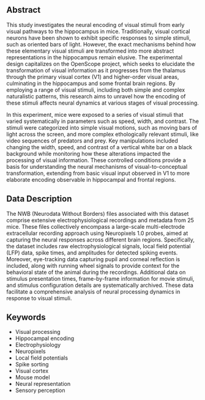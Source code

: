 ## Abstract

This study investigates the neural encoding of visual stimuli from early visual pathways to the hippocampus in mice. Traditionally, visual cortical neurons have been shown to exhibit specific responses to simple stimuli, such as oriented bars of light. However, the exact mechanisms behind how these elementary visual stimuli are transformed into more abstract representations in the hippocampus remain elusive. The experimental design capitalizes on the OpenScope project, which seeks to elucidate the transformation of visual information as it progresses from the thalamus through the primary visual cortex (V1) and higher-order visual areas, culminating in the hippocampus and some frontal brain regions. By employing a range of visual stimuli, including both simple and complex naturalistic patterns, this research aims to unravel how the encoding of these stimuli affects neural dynamics at various stages of visual processing.

In this experiment, mice were exposed to a series of visual stimuli that varied systematically in parameters such as speed, width, and contrast. The stimuli were categorized into simple visual motions, such as moving bars of light across the screen, and more complex ethologically relevant stimuli, like video sequences of predators and prey. Key manipulations included changing the width, speed, and contrast of a vertical white bar on a black background while monitoring how these alterations impacted the processing of visual information. These controlled conditions provide a basis for understanding the neural mechanisms of visual-to-conceptual transformation, extending from basic visual input observed in V1 to more elaborate encoding observable in hippocampal and frontal regions.

## Data Description

The NWB (Neurodata Without Borders) files associated with this dataset comprise extensive electrophysiological recordings and metadata from 25 mice. These files collectively encompass a large-scale multi-electrode extracellular recording approach using Neuropixels 1.0 probes, aimed at capturing the neural responses across different brain regions. Specifically, the dataset includes raw electrophysiological signals, local field potential (LFP) data, spike times, and amplitudes for detected spiking events. Moreover, eye-tracking data capturing pupil and corneal reflection is included, along with running wheel signals to provide context for the behavioral state of the animal during the recordings. Additional data on stimulus presentation times, frame-by-frame information for movie stimuli, and stimulus configuration details are systematically archived. These data facilitate a comprehensive analysis of neural processing dynamics in response to visual stimuli.

## Keywords

- Visual processing
- Hippocampal encoding
- Electrophysiology
- Neuropixels
- Local field potentials
- Spike sorting
- Visual cortex
- Mouse model
- Neural representation
- Sensory perception